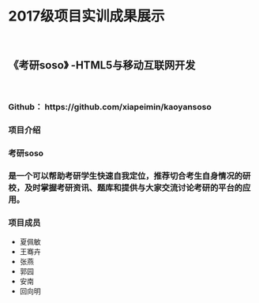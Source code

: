 <h1>2017级项目实训成果展示</h1>
<br/>
 <h2>《考研soso》 -HTML5与移动互联网开发</h2>
<br/>

<h3>Github：<a> https://github.com/xiapeimin/kaoyansoso</a></h3>

<h3>项目介绍</h3>

<p><h3>考研soso<h3>是一个可以帮助考研学生快速自我定位，推荐切合考生自身情况的研校，及时掌握考研资讯、题库和提供与大家交流讨论考研的平台的应用。 </p>

<h3>项目成员</h3>

<ul>
<li>夏佩敏</li>
<li>王骞卉</li>
<li>张燕</li>
<li>郭园</li>
<li>安南</li>
<li>回向明</li>
</ul>